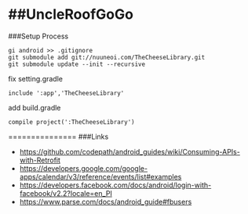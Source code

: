 ##UncleRoofGoGo
=============
###Setup Process

```
gi android >> .gitignore 
git submodule add git://nuuneoi.com/TheCheeseLibrary.git
git submodule update --init --recursive
```
fix setting.gradle
```
include ':app','TheCheeseLibrary'
```
add build.gradle
```
compile project(':TheCheeseLibrary') 
```

===============
###Links
- https://github.com/codepath/android_guides/wiki/Consuming-APIs-with-Retrofit
- https://developers.google.com/google-apps/calendar/v3/reference/events/list#examples
- https://developers.facebook.com/docs/android/login-with-facebook/v2.2?locale=en_PI
- https://www.parse.com/docs/android_guide#fbusers
